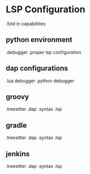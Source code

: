 # LSP Configuration

.fold in capabilities

## python environment

.debugger
.proper lsp configuration

## dap configurations

.lua debugger
.python debugger

## groovy

.treesitter
.dap
.syntax
.lsp

## gradle

.treesitter
.dap
.syntax
.lsp

## jenkins

.treesitter
.dap
.syntax
.lsp
